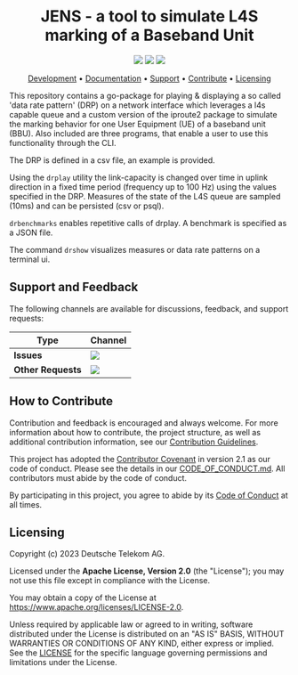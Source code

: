 <h1 align="center">
    JENS - a tool to simulate L4S marking of a Baseband Unit
</h1>

<p align="center">
    <a href="/../../commits/" title="Last Commit"><img src="https://img.shields.io/github/last-commit/telekom/aml-jens?style=flat"></a>
    <a href="/../../issues" title="Open Issues"><img src="https://img.shields.io/github/issues/telekom/aml-jens?style=flat"></a>
    <a href="./LICENSE" title="License"><img src="https://img.shields.io/badge/License-Apache%202.0-green.svg?style=flat"></a>
</p>

<p align="center">
  <a href="#development">Development</a> •
  <a href="#documentation">Documentation</a> •
  <a href="#support-and-feedback">Support</a> •
  <a href="#how-to-contribute">Contribute</a> •
  <a href="#licensing">Licensing</a>
</p>

This repository contains a go-package for playing & displaying a so called 'data rate pattern' (DRP) 
on a network interface which leverages a l4s capable queue and a custom version of the iproute2 package 
to simulate the marking behavior for one User Equipment (UE) of a baseband unit (BBU).
Also included are three programs, that enable a user to use this functionality through the CLI.

The DRP is defined in a csv file, an example is provided.


Using the `drplay` utility the link-capacity is changed over time in uplink direction in a fixed time period (frequency up to 100 Hz) using the values specified in the DRP.
Measures of the state of the L4S queue are sampled (10ms) and can be persisted (csv or psql). 

`drbenchmarks` enables repetitive calls of drplay. A benchmark is specified as a JSON file.

The command `drshow` visualizes measures or data rate patterns on a terminal ui.

## Support and Feedback

The following channels are available for discussions, feedback, and support requests:

| Type               | Channel                                                                                                                                                                                            |
| ------------------ | -------------------------------------------------------------------------------------------------------------------------------------------------------------------------------------------------- |
| **Issues**         | <a href="/../../issues/new/choose" title="General Discussion"><img src="https://img.shields.io/github/issues/telekom/aml-jens?style=flat-square"></a> </a>                                       |
| **Other Requests** | <a href="mailto:opensource@telekom.de" title="Email Open Source Team"><img src="https://img.shields.io/badge/email-Open%20Source%20Team-green?logo=mail.ru&style=flat-square&logoColor=white"></a> |

## How to Contribute

Contribution and feedback is encouraged and always welcome. For more information about how to contribute, the project structure, as well as additional contribution information, see our [Contribution Guidelines](./CONTRIBUTING.md). 

This project has adopted the [Contributor Covenant](https://www.contributor-covenant.org/) in version 2.1 as our code of conduct. Please see the details in our [CODE_OF_CONDUCT.md](CODE_OF_CONDUCT.md). All contributors must abide by the code of conduct.

By participating in this project, you agree to abide by its [Code of Conduct](./CODE_OF_CONDUCT.md) at all times.

## Licensing

Copyright (c) 2023 Deutsche Telekom AG.

Licensed under the **Apache License, Version 2.0** (the "License"); you may not use this file except in compliance with the License.

You may obtain a copy of the License at https://www.apache.org/licenses/LICENSE-2.0.

Unless required by applicable law or agreed to in writing, software distributed under the License is distributed on an "AS IS" BASIS, WITHOUT WARRANTIES OR CONDITIONS OF ANY KIND, either express or implied. See the [LICENSE](./LICENSE) for the specific language governing permissions and limitations under the License.
